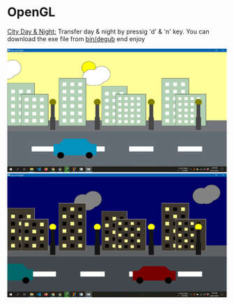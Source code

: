 # OpenGL
[City Day & Night:](https://github.com/Nadim-Mahmud/OpenGL/tree/master/City-day-night) Transfer day & night by pressig 'd' & 'n' key.
You can download the exe file from [bin/degub](https://github.com/Nadim-Mahmud/OpenGL/blob/master/City-day-night/bin/Debug/City-day-night.exe) end enjoy


![Day](https://github.com/Nadim-Mahmud/OpenGL/blob/master/city_day.png)
![Night](https://github.com/Nadim-Mahmud/OpenGL/blob/master/city_night.png)
